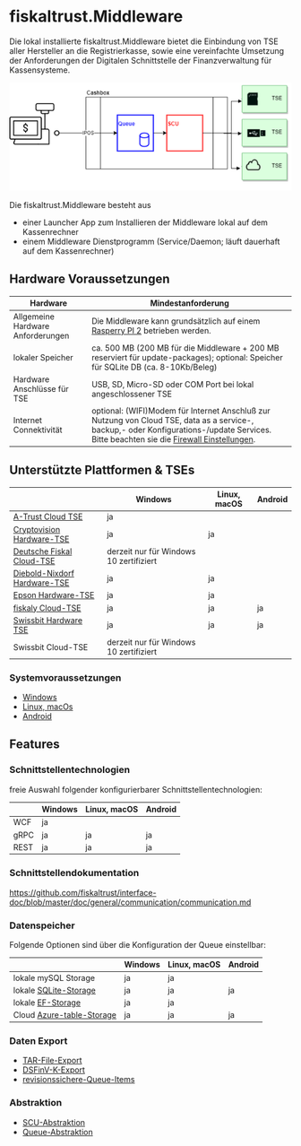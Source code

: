 # fiskaltrust.Middleware

Die lokal installierte fiskaltrust.Middleware bietet die Einbindung von TSE aller Hersteller an die Registrierkasse, sowie eine vereinfachte Umsetzung der Anforderungen der Digitalen Schnittstelle der Finanzverwaltung für Kassensysteme.

![middleware](../media/middleware.png)

Die fiskaltrust.Middleware besteht aus 

- einer Launcher App zum Installieren der Middleware lokal auf dem Kassenrechner
- einem Middleware Dienstprogramm (Service/Daemon; läuft dauerhaft auf dem Kassenrechner)

## Hardware Voraussetzungen

| Hardware                          | Mindestanforderung                                           |
| --------------------------------- | ------------------------------------------------------------ |
| Allgemeine Hardware Anforderungen | Die Middleware kann grundsätzlich auf einem [Rasperry PI 2](https://www.raspberrypi.org/products/raspberry-pi-2-model-b/) betrieben werden. |
| lokaler Speicher                  | ca. 500 MB (200 MB für die Middleware + 200 MB reserviert für update-packages); optional: Speicher für SQLite DB (ca. 8-10Kb/Beleg) |
| Hardware Anschlüsse für TSE       | USB, SD, Micro-SD oder COM Port bei lokal angeschlossener TSE |
| Internet Connektivität            | optional: (WIFI)Modem für Internet Anschluß zur Nutzung von Cloud TSE, data as a service-, backup,- oder Konfigurations-/update Services. Bitte beachten sie die [Firewall Einstellungen](../../../for-posdealers/03-sales/firewall-settings.md). |

## Unterstützte Plattformen & TSEs

|                                                              | Windows                                 | Linux, macOS | Android |
| ------------------------------------------------------------ | --------------------------------------- | ------------ | ------- |
| [A-Trust Cloud TSE](../features/TSE-A-Trust-Interoperabilität.md) | ja                                      |              |         |
| [Cryptovision Hardware-TSE](../features/TSE-Cryptovision-Interoperabilität.md) | ja                                      | ja           |         |
| [Deutsche Fiskal Cloud-TSE](../features/TSE-Deutsche-Fiskal-Interoperabilität.md) | derzeit nur für Windows 10 zertifiziert |              |         |
| [Diebold-Nixdorf Hardware-TSE](../features/TSE-Diebold-Nixdorf-Interoperabilität.md) | ja                                      | ja           |         |
| [Epson Hardware-TSE](../features/TSE-Epson-Interoperabilität.md) | ja                                      | ja           |         |
| [fiskaly Cloud-TSE](../features/TSE-Fiskaly-Interoperabilität.md) | ja                                      | ja           | ja      |
| [Swissbit Hardware TSE](../features/TSE-Swissbit-Interoperabilität.md) | ja                                      | ja           | ja      |
| Swissbit Cloud-TSE                                           | derzeit nur für Windows 10 zertifiziert |              |         |

### Systemvoraussetzungen

- [Windows](platform-windows.md)
- [Linux, macOs](platform-linux.md)
- [Android](platform-android.md)

## Features

### Schnittstellentechnologien

freie Auswahl folgender konfigurierbarer Schnittstellentechnologien:

|      | Windows | Linux, macOS | Android |
| ---- | ------- | ------------ | ------- |
| WCF  | ja      |              |         |
| gRPC | ja      | ja           | ja      |
| REST | ja      | ja           | ja      |

### Schnittstellendokumentation

https://github.com/fiskaltrust/interface-doc/blob/master/doc/general/communication/communication.md

### Datenspeicher

Folgende Optionen sind über die Konfiguration der Queue einstellbar:

|                                                              | Windows | Linux, macOS | Android |
| ------------------------------------------------------------ | ------- | ------------ | ------- |
| lokale mySQL Storage                                         | ja      | ja           |         |
| lokale [SQLite-Storage](../features/SQLite-Storage.md)       | ja      | ja           | ja      |
| lokale [EF-Storage](../features/EF-Storage.md)               | ja      | ja           |         |
| Cloud [Azure-table-Storage](../features/Azure-table-Storage.md) | ja      | ja           | ja      |

### Daten Export

-  [TAR-File-Export](../../revisionssichere-daten-as-a-service/features/TAR-File-Export.md) 
-  [DSFinV-K-Export](../../revisionssichere-daten-as-a-service/features/DSFinV-K-Export.md) 
-  [revisionssichere-Queue-Items](../../revisionssichere-daten-as-a-service/features/revisionssichere-Queue-Items.md) 

### Abstraktion

- [SCU-Abstraktion](../features/SCU-Abstraktion.md)  
- [Queue-Abstraktion](../features/Queue-Abstraktion.md) 
